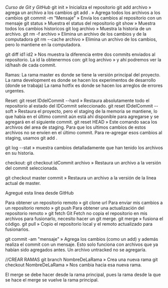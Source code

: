 *Curso de Git y GitHub*
git init » Inicializa el repositorio
git add archivo » agrega un archivo a los cambios
git add . » Agrega todos los archivos a los cambios
git commit -m "Mensaje" » Envía los cambios al repositorio con un mensaje
git status » Muestra el status del repositorio
git show » Muestra todos los cambios historicos
git log archivo » Muestra la historia de un archivo.
git rm -f archivo » Elimina un archivo de los cambios y de la computadora
git rm --cache archivo » Elimina un archivo de los cambios, pero lo mantiene en la computadora.

git diff id1 id2 » Nos muestra la diferencia entre dos commits enviados al repositorio. La id la obtenermos con: git log archivo » y ahí podremos ver la id/hash de cada commit.

Ramas:
La rama master es donde se tiene la versión principal del proyecto.
La rama development es donde se hacen los experimentos de desarrollo (donde se trabaja)
La rama hotfix es donde se hacen los arreglos de errores urgentes.

Reset:
git reset IDdelCommit --hard » Restaura absolutamente todo el repositorio al estado del IDCommit seleccionado.
git reset IDdelCommit --soft » Restaura el proyecto, pero el staging de la memoria se mantiene, lo que había en el último commit aún está ahí disponible para agregarse y se agregará en el siguiente commit.
git reset HEAD » Este comando saca los archivos del area de staging. Para que los ultimos cambios de estos archivos no se envíen en el último commit. Para re-agregar esos cambios al staging, usamos git add .


git log --stat » muestra cambios detalladamente que han tenido los archivos en su historia.

checkout:
git checkout idCommit archivo » Restaura un archivo a la versión del commit seleccionada.

git checkout master commit » Restaura un archivo a la versión de la linea actual de master.

Agregué esta linea desde GitHub

Para obtener un repositorio remoto » git clone url
Para enviar mis cambios a un repositorio remoto » git push
Para obtener una actualización del repositorio remoto » git fetch
Git Fetch no copia el repositorio en mis archivos para fusionarlo, necesito hacer un git merge.
git merge » fusiona el código.
git pull » Copio el repositorio local y el remoto actualizado para fusionarlos.

git commit -am "mensaje" » Agrega los cambios (como un add) y además realiza el commit con un mensaje. Esto solo funciona con archivos que ya habían sido agregados antes. Un archivo untracked no se agregaría.

//CREAR RAMAS
git branch NombreDeLaRama » Crea una nueva rama
git checkout NombreDeLaRama » Nos cambia hacia esa nueva rama.

El merge se debe hacer desde la rama principal, pues la rama desde la que se hace el merge se vuelve la rama principal.
